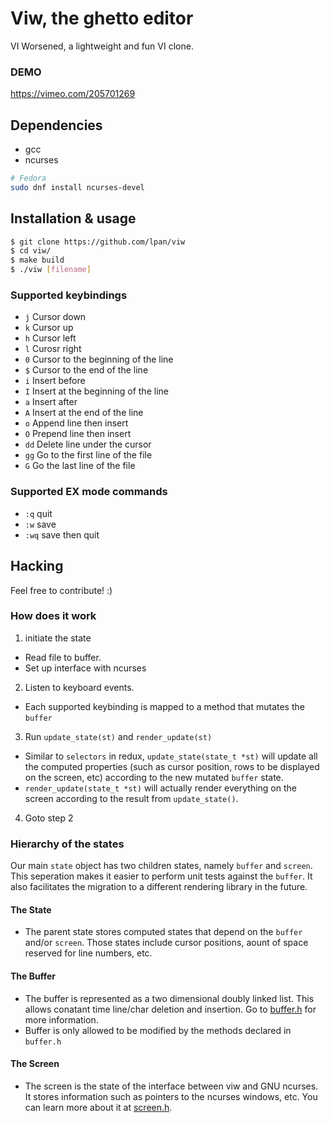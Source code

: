 # Viw, the ghetto editor

VI Worsened, a lightweight and fun VI clone.

### DEMO
https://vimeo.com/205701269

## Dependencies
* gcc
* ncurses

```bash
# Fedora
sudo dnf install ncurses-devel
```

## Installation & usage
```bash
$ git clone https://github.com/lpan/viw
$ cd viw/
$ make build
$ ./viw [filename]
```

### Supported keybindings

- `j` Cursor down
- `k` Cursor up
- `h` Cursor left
- `l` Curosr right
- `0` Cursor to the beginning of the line
- `$` Cursor to the end of the line
- `i` Insert before
- `I` Insert at the beginning of the line
- `a` Insert after
- `A` Insert at the end of the line
- `o` Append line then insert
- `O` Prepend line then insert
- `dd` Delete line under the cursor
- `gg` Go to the first line of the file
- `G` Go the last line of the file

### Supported EX mode commands
- `:q` quit
- `:w` save
- `:wq` save then quit

## Hacking

Feel free to contribute! :)

### How does it work

1. initiate the state
  - Read file to buffer.
  - Set up interface with ncurses
2. Listen to keyboard events.
  - Each supported keybinding is mapped to a method that mutates the `buffer`
3. Run `update_state(st)` and `render_update(st)`
  - Similar to `selectors` in redux, `update_state(state_t *st)` will update all the
    computed properties (such as cursor position, rows to be displayed on the screen, etc)
    according to the new mutated `buffer` state.
  - `render_update(state_t *st)` will actually render everything on the screen according to
    the result from `update_state()`.
4. Goto step 2

### Hierarchy of the states

Our main `state` object has two children states, namely `buffer` and `screen`. This seperation
makes it easier to perform unit tests against the `buffer`. It also facilitates the migration
to a different rendering library in the future.

#### The State

* The parent state stores computed states that depend on the `buffer` and/or `screen`. Those states
  include cursor positions, aount of space reserved for line numbers, etc. 

#### The Buffer

* The buffer is represented as a two dimensional doubly linked list. This
  allows conatant time line/char deletion and insertion. Go to [buffer.h](/src/buffer.h)
  for more information.
* Buffer is only allowed to be modified by the methods declared in `buffer.h`
  
#### The Screen

* The screen is the state of the interface between viw and GNU ncurses. It stores information
  such as pointers to the ncurses windows, etc. You can learn more about it at
  [screen.h](/src/screen.h).
